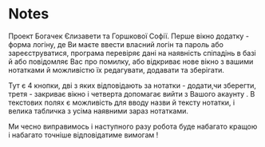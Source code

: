 # Notes
Проект Богачек Єлизавети та Горшкової Софії. Перше вікно додатку - форма логіну, де Ви маєте ввести власний логін та пароль або зареєструватися,
програма перевіряє дані на наявність спіпадінь в базі й або повідомляє Вас про помилку, 
або відкриває нове вікно з вашими нотатками й можливістю їх редагувати, додавати та зберігати.

Тут є 4 кнопки, дві з яких відповідають за нотатки - додати,чи зберегти, третя - закриває вікно і четверта допомагає вийти з Вашого акаунту . В текстових полях є можливість для вводу назви й тексту нотатки, і велика табличка з усіма наявними зараз нотатками.


Ми чесно виправимось і наступного разу робота буде набагато кращою і набагато точніше відповідатиме вимогам !
